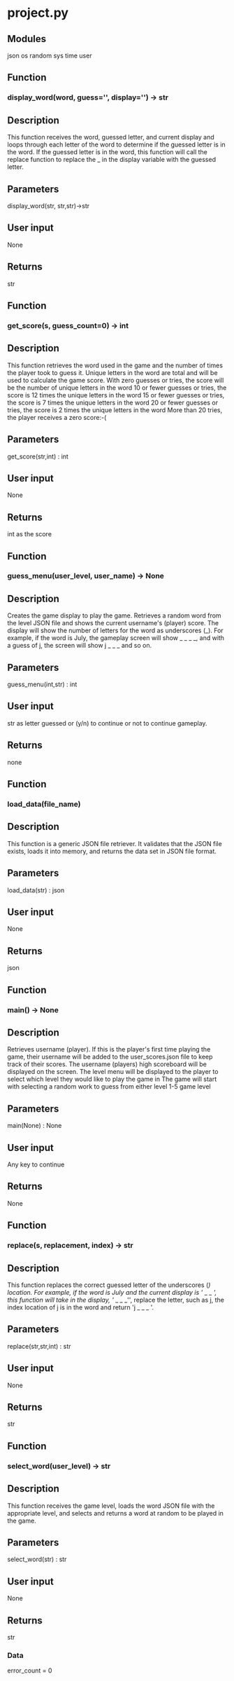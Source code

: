 # project.py

## Modules
json
os
random
sys
time
user

## Function

### display_word(word, guess='', display='') -> str

Description
----------
This function receives the word, guessed letter, and current display and loops through each letter of the word to determine if the guessed letter is in the word.
If the guessed letter is in the word, this function will call the replace function to replace the _ in the display variable with the guessed letter.

Parameters
----------
display_word(str, str,str)->str

User input
----------
None

Returns
-------
str
## Function
### get_score(s, guess_count=0) -> int

Description
----------
This function retrieves the word used in the game and the number of times the player took to guess it. Unique letters in the word are total and will be used to calculate the game score.
With zero guesses or tries, the score will be the number of unique letters in the word
10 or fewer guesses or tries, the score is 12 times the unique letters in the word
15 or fewer guesses or tries, the score is 7 times the unique letters in the word
20 or fewer guesses or tries, the score is 2 times the unique letters in the word
More than 20 tries, the player receives a zero score:-(

Parameters
----------
get_score(str,int) : int

User input
----------
None

Returns
-------
int as the score

## Function
### guess_menu(user_level, user_name) -> None

Description
----------
Creates the game display to play the game. Retrieves a random word from the level JSON file and shows the current username's (player) score.
The display will show the number of letters for the word as underscores (_).
For example, if the word is July, the gameplay screen will show _ _ _ _, and with a guess of j, the screen will show j _ _ _ and so on.

Parameters
----------
guess_menu(int,str) : int

User input
----------
str as letter guessed or (y/n) to continue or not to continue gameplay.

Returns
-------
none

## Function
### load_data(file_name)

Description
----------
This function is a generic JSON file retriever. It validates that the JSON file exists, loads it into memory, and returns the data set in JSON file format.

Parameters
----------
load_data(str) : json

User input
----------
None

Returns
-------
json

## Function
### main() -> None

Description
----------
Retrieves username (player).
If this is the player's first time playing the game, their username will be added to the user_scores.json file to keep track of their scores.
The username (players) high scoreboard will be displayed on the screen.
The level menu will be displayed to the player to select which level they would like to play the game in
The game will start with selecting a random work to guess from either level 1-5 game level

Parameters
----------
main(None) : None

User input
----------
Any key to continue

Returns
-------
None

## Function
### replace(s, replacement, index) -> str

Description
----------
This function replaces the correct guessed letter of the underscores (_) location.
For example, if the word is July and the current display is '_ _ _ _', this function will take in the display, '_ _ _ _'', replace the letter, such as j, the index location of j is in the word and return 'j _ _ _ '.

Parameters
----------
replace(str,str,int) : str

User input
----------
None

Returns
-------
str

## Function
### select_word(user_level) -> str

Description
----------
This function receives the game level, loads the word JSON file with the appropriate level, and selects and returns a word at random to be played in the game.

Parameters
----------
select_word(str) : str

User input
----------
None

Returns
-------
str

### Data
error_count = 0


